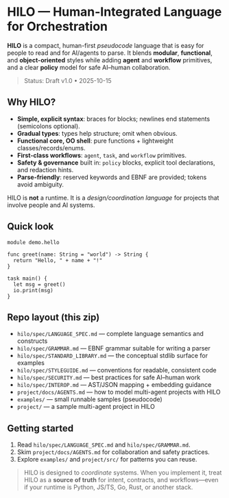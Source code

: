 # HILO — Human-Integrated Language for Orchestration

**HILO** is a compact, human-first *pseudocode* language that is easy for people to read and for AI/agents to parse.
It blends **modular**, **functional**, and **object-oriented** styles while adding **agent** and **workflow** primitives,
and a clear **policy** model for safe AI–human collaboration.

> Status: Draft v1.0 • 2025-10-15

## Why HILO?

- **Simple, explicit syntax**: braces for blocks; newlines end statements (semicolons optional).
- **Gradual types**: types help structure; omit when obvious.
- **Functional core, OO shell**: pure functions + lightweight classes/records/enums.
- **First-class workflows**: `agent`, `task`, and `workflow` primitives.
- **Safety & governance** built in: `policy` blocks, explicit tool declarations, and redaction hints.
- **Parse-friendly**: reserved keywords and EBNF are provided; tokens avoid ambiguity.

HILO is **not** a runtime. It is a *design/coordination language* for projects that involve people and AI systems.

## Quick look

```hilo
module demo.hello

func greet(name: String = "world") -> String {
  return "Hello, " + name + "!"
}

task main() {
  let msg = greet()
  io.print(msg)
}
```

## Repo layout (this zip)

- `hilo/spec/LANGUAGE_SPEC.md` — complete language semantics and constructs  
- `hilo/spec/GRAMMAR.md` — EBNF grammar suitable for writing a parser  
- `hilo/spec/STANDARD_LIBRARY.md` — the conceptual stdlib surface for examples  
- `hilo/spec/STYLEGUIDE.md` — conventions for readable, consistent code  
- `hilo/spec/SECURITY.md` — best practices for safe AI–human work  
- `hilo/spec/INTEROP.md` — AST/JSON mapping + embedding guidance  
- `project/docs/AGENTS.md` — how to model multi-agent projects with HILO  
- `examples/` — small runnable samples (pseudocode)  
- `project/` — a sample multi-agent project in HILO

## Getting started

1. Read `hilo/spec/LANGUAGE_SPEC.md` and `hilo/spec/GRAMMAR.md`.  
2. Skim `project/docs/AGENTS.md` for collaboration and safety practices.  
3. Explore `examples/` and `project/src/` for patterns you can reuse.

> HILO is designed to *coordinate* systems. When you implement it, treat HILO as a **source of truth** for intent, contracts, and workflows—even if your runtime is Python, JS/TS, Go, Rust, or another stack.

